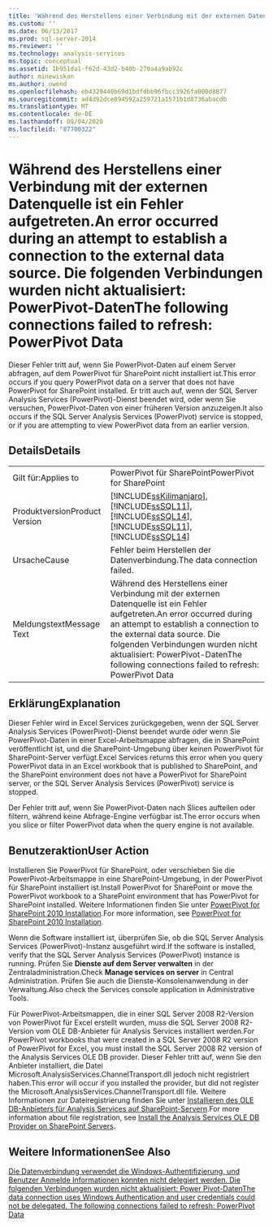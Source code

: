 ```yaml
---
title: 'Während des Herstellens einer Verbindung mit der externen Datenquelle ist ein Fehler aufgetreten. Die folgenden Verbindungen wurden nicht aktualisiert: Power Pivot-Daten | Microsoft-Dokumentation'
ms.custom: ''
ms.date: 06/13/2017
ms.prod: sql-server-2014
ms.reviewer: ''
ms.technology: analysis-services
ms.topic: conceptual
ms.assetid: 1b951da1-f62d-43d2-b40b-270a4a9ab92c
author: minewiskan
ms.author: owend
ms.openlocfilehash: eb4329440b69d1bdfdbb96fbcc3926fa000d8877
ms.sourcegitcommit: ad4d92dce894592a259721a1571b1d8736abacdb
ms.translationtype: MT
ms.contentlocale: de-DE
ms.lasthandoff: 08/04/2020
ms.locfileid: "87700322"
---
```

# <a name="an-error-occurred-during-an-attempt-to-establish-a-connection-to-the-external-data-source-the-following-connections-failed-to-refresh-powerpivot-data"></a><span data-ttu-id="7b65d-103">Während des Herstellens einer Verbindung mit der externen Datenquelle ist ein Fehler aufgetreten.</span><span class="sxs-lookup"><span data-stu-id="7b65d-103">An error occurred during an attempt to establish a connection to the external data source.</span></span> <span data-ttu-id="7b65d-104">Die folgenden Verbindungen wurden nicht aktualisiert: PowerPivot-Daten</span><span class="sxs-lookup"><span data-stu-id="7b65d-104">The following connections failed to refresh: PowerPivot Data</span></span>
  <span data-ttu-id="7b65d-105">Dieser Fehler tritt auf, wenn Sie PowerPivot-Daten auf einem Server abfragen, auf dem PowerPivot für SharePoint nicht installiert ist.</span><span class="sxs-lookup"><span data-stu-id="7b65d-105">This error occurs if you query PowerPivot data on a server that does not have PowerPivot for SharePoint installed.</span></span> <span data-ttu-id="7b65d-106">Er tritt auch auf, wenn der SQL Server Analysis Services (PowerPivot)-Dienst beendet wird, oder wenn Sie versuchen, PowerPivot-Daten von einer früheren Version anzuzeigen.</span><span class="sxs-lookup"><span data-stu-id="7b65d-106">It also occurs if the SQL Server Analysis Services (PowerPivot) service is stopped, or if you are attempting to view PowerPivot data from an earlier version.</span></span>  
  
## <a name="details"></a><span data-ttu-id="7b65d-107">Details</span><span class="sxs-lookup"><span data-stu-id="7b65d-107">Details</span></span>  
  
|||  
|-|-|  
|<span data-ttu-id="7b65d-108">Gilt für:</span><span class="sxs-lookup"><span data-stu-id="7b65d-108">Applies to</span></span>|<span data-ttu-id="7b65d-109">PowerPivot für SharePoint</span><span class="sxs-lookup"><span data-stu-id="7b65d-109">PowerPivot for SharePoint</span></span>|  
|<span data-ttu-id="7b65d-110">Produktversion</span><span class="sxs-lookup"><span data-stu-id="7b65d-110">Product Version</span></span>|[!INCLUDE[ssKilimanjaro](../../includes/sskilimanjaro-md.md)]<span data-ttu-id="7b65d-111">, [!INCLUDE[ssSQL11](../../includes/sssql11-md.md)], [!INCLUDE[ssSQL14](../../includes/sssql14-md.md)]</span><span class="sxs-lookup"><span data-stu-id="7b65d-111">, [!INCLUDE[ssSQL11](../../includes/sssql11-md.md)], [!INCLUDE[ssSQL14](../../includes/sssql14-md.md)]</span></span>|  
|<span data-ttu-id="7b65d-112">Ursache</span><span class="sxs-lookup"><span data-stu-id="7b65d-112">Cause</span></span>|<span data-ttu-id="7b65d-113">Fehler beim Herstellen der Datenverbindung.</span><span class="sxs-lookup"><span data-stu-id="7b65d-113">The data connection failed.</span></span>|  
|<span data-ttu-id="7b65d-114">Meldungstext</span><span class="sxs-lookup"><span data-stu-id="7b65d-114">Message Text</span></span>|<span data-ttu-id="7b65d-115">Während des Herstellens einer Verbindung mit der externen Datenquelle ist ein Fehler aufgetreten.</span><span class="sxs-lookup"><span data-stu-id="7b65d-115">An error occurred during an attempt to establish a connection to the external data source.</span></span> <span data-ttu-id="7b65d-116">Die folgenden Verbindungen wurden nicht aktualisiert: PowerPivot-Daten</span><span class="sxs-lookup"><span data-stu-id="7b65d-116">The following connections failed to refresh: PowerPivot Data</span></span>|  
  
## <a name="explanation"></a><span data-ttu-id="7b65d-117">Erklärung</span><span class="sxs-lookup"><span data-stu-id="7b65d-117">Explanation</span></span>  
 <span data-ttu-id="7b65d-118">Dieser Fehler wird in Excel Services zurückgegeben, wenn der SQL Server Analysis Services (PowerPivot)-Dienst beendet wurde oder wenn Sie PowerPivot-Daten in einer Excel-Arbeitsmappe abfragen, die in SharePoint veröffentlicht ist, und die SharePoint-Umgebung über keinen PowerPivot für SharePoint-Server verfügt.</span><span class="sxs-lookup"><span data-stu-id="7b65d-118">Excel Services returns this error when you query PowerPivot data in an Excel workbook that is published to SharePoint, and the SharePoint environment does not have a PowerPivot for SharePoint server, or the SQL Server Analysis Services (PowerPivot) service is stopped.</span></span>  
  
 <span data-ttu-id="7b65d-119">Der Fehler tritt auf, wenn Sie PowerPivot-Daten nach Slices aufteilen oder filtern, während keine Abfrage-Engine verfügbar ist.</span><span class="sxs-lookup"><span data-stu-id="7b65d-119">The error occurs when you slice or filter PowerPivot data when the query engine is not available.</span></span>  
  
## <a name="user-action"></a><span data-ttu-id="7b65d-120">Benutzeraktion</span><span class="sxs-lookup"><span data-stu-id="7b65d-120">User Action</span></span>  
 <span data-ttu-id="7b65d-121">Installieren Sie PowerPivot für SharePoint, oder verschieben Sie die PowerPivot-Arbeitsmappe in eine SharePoint-Umgebung, in der PowerPivot für SharePoint installiert ist.</span><span class="sxs-lookup"><span data-stu-id="7b65d-121">Install PowerPivot for SharePoint or move the PowerPivot workbook to a SharePoint environment that has PowerPivot for SharePoint installed.</span></span> <span data-ttu-id="7b65d-122">Weitere Informationen finden Sie unter [PowerPivot for SharePoint 2010 Installation](../../sql-server/install/powerpivot-for-sharepoint-2010-installation.md).</span><span class="sxs-lookup"><span data-stu-id="7b65d-122">For more information, see [PowerPivot for SharePoint 2010 Installation](../../sql-server/install/powerpivot-for-sharepoint-2010-installation.md).</span></span>  
  
 <span data-ttu-id="7b65d-123">Wenn die Software installiert ist, überprüfen Sie, ob die SQL Server Analysis Services (PowerPivot)-Instanz ausgeführt wird.</span><span class="sxs-lookup"><span data-stu-id="7b65d-123">If the software is installed, verify that the SQL Server Analysis Services (PowerPivot) instance is running.</span></span> <span data-ttu-id="7b65d-124">Prüfen Sie **Dienste auf dem Server verwalten** in der Zentraladministration.</span><span class="sxs-lookup"><span data-stu-id="7b65d-124">Check **Manage services on server** in Central Administration.</span></span> <span data-ttu-id="7b65d-125">Prüfen Sie auch die Dienste-Konsolenanwendung in der Verwaltung.</span><span class="sxs-lookup"><span data-stu-id="7b65d-125">Also check the Services console application in Administrative Tools.</span></span>  
  
 <span data-ttu-id="7b65d-126">Für PowerPivot-Arbeitsmappen, die in einer SQL Server 2008 R2-Version von PowerPivot für Excel erstellt wurden, muss die SQL Server 2008 R2-Version vom OLE DB-Anbieter für Analysis Services installiert werden.</span><span class="sxs-lookup"><span data-stu-id="7b65d-126">For PowerPivot workbooks that were created in a SQL Server 2008 R2 version of PowerPivot for Excel, you must install the SQL Server 2008 R2 version of the Analysis Services OLE DB provider.</span></span> <span data-ttu-id="7b65d-127">Dieser Fehler tritt auf, wenn Sie den Anbieter installiert, die Datei Microsoft.AnalysisServices.ChannelTransport.dll jedoch nicht registriert haben.</span><span class="sxs-lookup"><span data-stu-id="7b65d-127">This error will occur if you installed the provider, but did not register the Microsoft.AnalysisServices.ChannelTransport.dll file.</span></span> <span data-ttu-id="7b65d-128">Weitere Informationen zur Dateiregistrierung finden Sie unter [Installieren des OLE DB-Anbieters für Analysis Services auf SharePoint-Servern](../../sql-server/install/install-the-analysis-services-ole-db-provider-on-sharepoint-servers.md).</span><span class="sxs-lookup"><span data-stu-id="7b65d-128">For more information about file registration, see [Install the Analysis Services OLE DB Provider on SharePoint Servers](../../sql-server/install/install-the-analysis-services-ole-db-provider-on-sharepoint-servers.md).</span></span>  
  
## <a name="see-also"></a><span data-ttu-id="7b65d-129">Weitere Informationen</span><span class="sxs-lookup"><span data-stu-id="7b65d-129">See Also</span></span>  
 [<span data-ttu-id="7b65d-130">Die Datenverbindung verwendet die Windows-Authentifizierung, und Benutzer Anmelde Informationen konnten nicht delegiert werden. Die folgenden Verbindungen wurden nicht aktualisiert: Power Pivot-Daten</span><span class="sxs-lookup"><span data-stu-id="7b65d-130">The data connection uses Windows Authentication and user credentials could not be delegated. The following connections failed to refresh: PowerPivot Data</span></span>](the-data-connection-user-could-not-be-delegated.md)  
  
  
